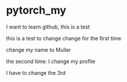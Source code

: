 # pytorch_my
I want to learn github, this is a test

this is  a test to change
change for the first time


change my name to Muller

the second time: I change my profile 

I have to change the 3rd
